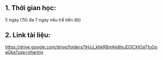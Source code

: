 ## 1. Thời gian học:
5 ngày (Tối đa 7 ngày nếu trễ tiến độ)

## 2. Link tài liệu:
https://drive.google.com/drive/folders/1HJJ_khkR8mKe8lnJD3CXtOaTfuOoaGka?usp=sharing

